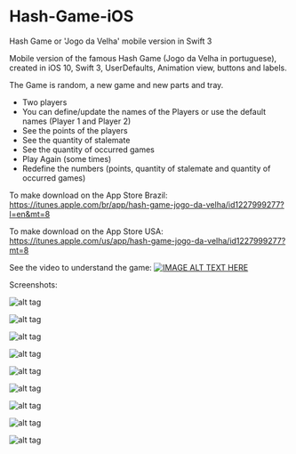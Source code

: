 # Hash-Game-iOS

Hash Game or 'Jogo da Velha' mobile version in Swift 3

Mobile version of the famous Hash Game (Jogo da Velha in portuguese), created in iOS 10, Swift 3, UserDefaults, Animation view, buttons and labels.

The Game is random, a new game and new parts and tray.

- Two players
- You can define/update the names of the Players or use the default names (Player 1 and Player 2)
- See the points of the players
- See the quantity of stalemate
- See the quantity of occurred games
- Play Again (some times)
- Redefine the numbers (points, quantity of stalemate and quantity of occurred games)

To make download on the App Store Brazil:
https://itunes.apple.com/br/app/hash-game-jogo-da-velha/id1227999277?l=en&mt=8

To make download on the App Store USA:
https://itunes.apple.com/us/app/hash-game-jogo-da-velha/id1227999277?mt=8

See the video to understand the game:
[![IMAGE ALT TEXT HERE](https://img.youtube.com/vi/kLNy2QILl6w/0.jpg)](https://www.youtube.com/watch?v=kLNy2QILl6w)

Screenshots:

![alt tag](https://github.com/kesleyribeiro/Hash-Game-iOS/blob/master/Screen%20shot/1.png)

![alt tag](https://github.com/kesleyribeiro/Hash-Game-iOS/blob/master/Screen%20shot/2.png)

![alt tag](https://github.com/kesleyribeiro/Hash-Game-iOS/blob/master/Screen%20shot/3.png)

![alt tag](https://github.com/kesleyribeiro/Hash-Game-iOS/blob/master/Screen%20shot/4.png)

![alt tag](https://github.com/kesleyribeiro/Hash-Game-iOS/blob/master/Screen%20shot/5.png)

![alt tag](https://github.com/kesleyribeiro/Hash-Game-iOS/blob/master/Screen%20shot/6.png)

![alt tag](https://github.com/kesleyribeiro/Hash-Game-iOS/blob/master/Screen%20shot/7.png)

![alt tag](https://github.com/kesleyribeiro/Hash-Game-iOS/blob/master/Screen%20shot/8.png)

![alt tag](https://github.com/kesleyribeiro/Hash-Game-iOS/blob/master/Screen%20shot/9.png)
